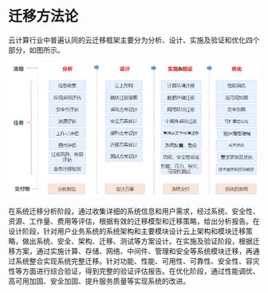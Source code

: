 # 迁移方法论

云计算行业中普遍认同的云迁移框架主要分为分析、设计、实施及验证和优化四个部分，如图所示。

![迁移-方法](../../../../image/whitepaper/迁移-方法.png)

在系统迁移分析阶段，通过收集详细的系统信息和用户需求，经过系统、安全性、资源、工作量、费用等评估，根据有效的迁移模型和迁移策略，给出分析报告。在设计阶段，针对用户业务系统的系统架构和主要模块设计云上架构和模块迁移策略，做出系统、安全、架构、迁移、测试等方案设计。在实施及验证阶段，根据迁移方案，通过实施计算、存储、网络、中间件、管理和安全等系统模块迁移，再通过系统整合实现系统完整迁移。针对功能、性能、可用性、可靠性、安全性、容灾性等方面进行综合验证，得到完整的验证评估报告。在优化阶段，通过性能调优、高可用加固、安全加固、提升服务质量等实现系统的改进。
